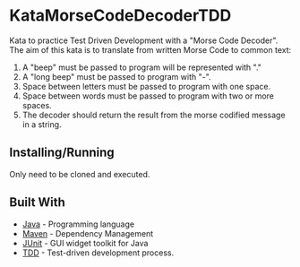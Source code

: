 # KataMorseCodeDecoderTDD
Kata to practice Test Driven Development with a "Morse Code Decoder".
The aim of this kata is to translate from written Morse Code to common text:
  1. A "beep" must be passed to program will be represented with "." 
  2. A "long beep" must be passed to program with "-".
  3. Space between letters must be passed to program with one space.
  4. Space between words must be passed to program with two or more spaces.
  4. The decoder should return the result from the morse codified message in a string.
  
## Installing/Running

Only need to be cloned and executed.

## Built With

* [Java](https://www.java.com/es/) - Programming language
* [Maven](https://maven.apache.org/) - Dependency Management
* [JUnit](https://junit.org/junit5/) - GUI widget toolkit for Java 
* [TDD](https://en.wikipedia.org/wiki/Test-driven_development) - Test-driven development process.


